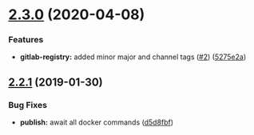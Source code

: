 # [2.3.0](https://github.com/lgaticaq/semantic-release-gitlab-registry/compare/v2.2.1...v2.3.0) (2020-04-08)


### Features

* **gitlab-registry:** added minor major and channel tags ([#2](https://github.com/lgaticaq/semantic-release-gitlab-registry/issues/2)) ([5275e2a](https://github.com/lgaticaq/semantic-release-gitlab-registry/commit/5275e2a))

## [2.2.1](https://github.com/lgaticaq/semantic-release-gitlab-registry/compare/v2.2.0...v2.2.1) (2019-01-30)


### Bug Fixes

* **publish:** await all docker commands ([d5d8fbf](https://github.com/lgaticaq/semantic-release-gitlab-registry/commit/d5d8fbf))
